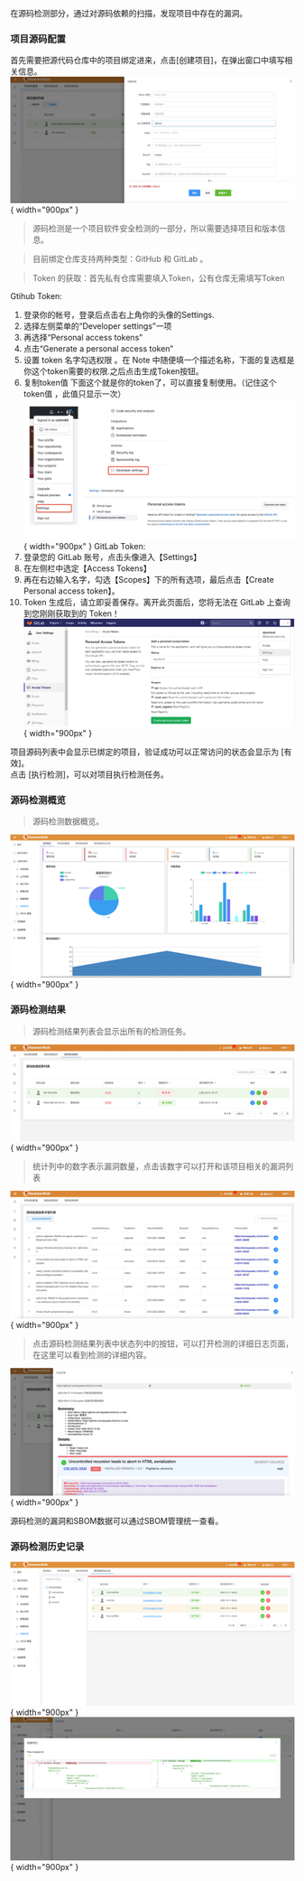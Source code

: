 在源码检测部分，通过对源码依赖的扫描，发现项目中存在的漏洞。

### 项目源码配置
首先需要把源代码仓库中的项目绑定进来，点击[创建项目]，在弹出窗口中填写相关信息。
![绑定源码仓库](../img/user/add_code_repo.jpg){ width="900px" }
> 源码检测是一个项目软件安全检测的一部分，所以需要选择项目和版本信息。

> 目前绑定仓库支持两种类型：GitHub 和 GitLab 。

>Token 的获取：首先私有仓库需要填入Token，公有仓库无需填写Token

Gtihub Token:   
1. 登录你的帐号，登录后点击右上角你的头像的Settings.
2. 选择左侧菜单的“Developer settings”一项
3. 再选择“Personal access tokens”
4. 点击“Generate a personal access token” 
5. 设置 token 名字勾选权限 。在 Note 中随便填一个描述名称，下面的复选框是你这个token需要的权限.之后点击生成Token按钮。
6. 复制token值
   下面这个就是你的token了，可以直接复制使用。（记住这个token值 ，此值只显示一次）
![GitHubToken](../img/user/github_token.jpg){ width="900px" }
GitLab Token:
7. 登录您的 GitLab 账号，点击头像进入【Settings】
8. 在左侧栏中选定【Access Tokens】
9. 再在右边输入名字，勾选【Scopes】下的所有选项，最后点击【Create Personal access token】。
10. Token 生成后，请立即妥善保存。离开此页面后，您将无法在 GitLab 上查询到您刚刚获取到的 Token！
![GitLabToken](../img/user/gitlab_token.png){ width="900px" }

项目源码列表中会显示已绑定的项目，验证成功可以正常访问的状态会显示为 [有效]。  
点击 [执行检测]，可以对项目执行检测任务。

### 源码检测概览

> 源码检测数据概览。

![源码检测概览](../img/release/0.4.0/code.png){ width="900px" }

### 源码检测结果

> 源码检测结果列表会显示出所有的检测任务。
>
![源码检测结果](../img/user/code_scan_result.jpg){ width="900px" }
> 统计列中的数字表示漏洞数量，点击该数字可以打开和该项目相关的漏洞列表
> 
![源码检测详情列表](../img/user/code_result_detail.jpg){ width="900px" }

> 点击源码检测结果列表中状态列中的按钮，可以打开检测的详细日志页面，在这里可以看到检测的详细内容。

![源码检测详情日志](../img/user/code_log_detail.jpg){ width="900px" }

源码检测的漏洞和SBOM数据可以通过SBOM管理统一查看。

### 源码检测历史记录

![源码检测概览](../img/release/0.4.0/code3.png){ width="900px" }
![源码检测概览](../img/release/0.4.0/code4.png){ width="900px" }
